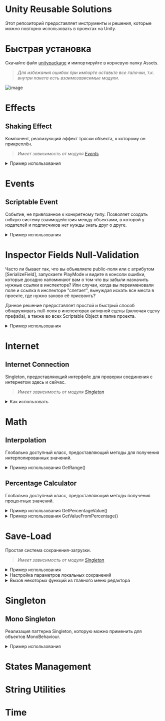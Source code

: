 # **Unity Reusable Solutions**
Этот репозиторий предоставляет инструменты и решения, которые можно повторно использовать в проектах на Unity.

# Быстрая установка
Скачайте файл [unitypaсkage](Unity_Reusable_Solutions.unitypackage) и импортируйте в корневую папку Assets.
> *Для избежания ошибок при импорте оставьте все галочки, т.к. внутри пакета есть взаимозависимые модули.*

![image](https://github.com/Devolvist/Unity-Reusable-Solutions/assets/97983639/52f6d795-3b15-40c6-89a8-ee96806b699e)

# Effects
## Shaking Effect
Компонент, реализующий эффект тряски объекта, к которому он прикреплён.
> *Имеет зависимость от модуля [Events](README.md#events)*

<details>
<summary>Пример использования</summary>

* Добавьте компонент на камеру в сцене.
* Назначьте событие-триггер для включения и настройте параметры силы и продолжительности эффекта:
   ![image](https://github.com/Devolvist/Unity-Reusable-Solutions/assets/97983639/fa8fa778-999e-49fe-a160-917babb95c0e)

* Эффект будет воспроизводиться при срабатывании триггера: 
  ![CameraShakingExample](https://github.com/Devolvist/Unity-Reusable-Solutions/assets/97983639/7b0f57e0-b37f-4080-bfc1-53fcff14bf86)

> С более наглядным примером можно ознакомиться в исходном проекте, открыв сцену "CameraShakingExample"
</details>

# Events
## Scriptable Event
Событие, не привязанное к конкретному типу.
Позволяет создать гибкую систему взаимодействия между объектами, в которой у издателей и подписчиков нет нужды знать друг о друге.

<details>
<summary>Пример использования</summary>
  
* Допустим, есть скрипт псевдо-персонажа. Персонаж должен реагировать на некое событие извне, чтобы менять своё поведение. Это событие будет объявлено членом его класса, чтобы управлять подпиской-отпиской: 
```csharp
using Devolvist.UnityReusableSolutions.Events;
using UnityEngine;

public class Character : MonoBehaviour
{
    [SerializeField] private ScriptableEvent _somethingHappened;

    private void OnEnable()
    {
        _somethingHappened.Subscribe(OnSomethingHappaned);
    }

    private void OnDisable()
    {
        _somethingHappened.Unsubscribe(OnSomethingHappaned);
    }

    private void OnSomethingHappaned()
    {
        // Handle.
    }
}
```
>*Если вы случайно подпишитесь на одно событие дважды, вторая подписка не будет засчитана.*


* Есть скрипт окружения в игровом мире, которое инициирует определённые события в определённый момент:
```csharp
using Devolvist.UnityReusableSolutions.Events;
using UnityEngine;

public class Environment : MonoBehaviour
{
    [SerializeField] private ScriptableEvent _somethingEvent;
    [SerializeField] private ScriptableEvent _anotherSomethingEvent;

    private void Start()
    {
        _somethingEvent.Publish();
        _anotherSomethingEvent.Publish();
    }
}
```
* Создадим объекты-события в папке проекта через CreateAssetMenu, кликнув правой кнопкой мыши по папке:
![image](https://github.com/Devolvist/Unity-Reusable-Solutions/assets/97983639/ac9b13b8-487d-48ef-bec5-ab302a1790f2)


* Установим соответствующие имена для объектов событий:  
 ![image](https://github.com/Devolvist/Unity-Reusable-Solutions/assets/97983639/48a3d168-bf77-4127-b1c3-8d813ef2e380)

> *Имена файлов ни на что не влияют, кроме удобства восприятия и читаемости.*

* Далее, нужно установить ссылки на соответствующие события в инспекторе скрипта окружения:
![image](https://github.com/Devolvist/Unity-Reusable-Solutions/assets/97983639/84807530-249c-4379-b93b-58dd0d95a65f)


* Затем, тоже самое нужно проделать в инспекторе скрипта персонажа:
![image](https://github.com/Devolvist/Unity-Reusable-Solutions/assets/97983639/c7ced7e2-ad27-4c73-8e38-f1d5c86f6ff7)

* Готово. При запуске сцены персонаж будет реагировать на событие в момент его иницииации (публикации).

## В чём преимущество этой системы в отличие от стандартных event-членов в C#?
Если бы событие было обычным членом класса Environment, нам пришлось бы назначать ссылку на скрипт Environment в инспекторе Character.
"И что?" - скажете вы, "В данном случае зависимость от Environment поменялась на зависимость от объектов-событий".
Вы будуте правы, но ScriptableEvent позволяет гибко менять зависимости от них прямо в инспекторе, без внесения изменений в код.

К примеру, можно с лёгкостью поменять события местами как у издателя, так и подписчика:
![image](https://github.com/Devolvist/Unity-Reusable-Solutions/assets/97983639/a402ac4a-fb9b-4891-9b63-4722321eab57)
![image](https://github.com/Devolvist/Unity-Reusable-Solutions/assets/97983639/4efa2ccb-5046-42c6-9c59-68d52f99b27f)

Этот подход позволяет геймдизайнерам более гибко и быстро настраивать поведение игры.

И, наконец, данные события не привязаны к конкретной сцене, и существуют перманентно в проекте независимо от наличия издателей и подписчиков.

> С более наглядным примером можно ознакомиться в исходном проекте, открыв сцену "EventsExample"

</details>

# Inspector Fields Null-Validation
Часто ли бывает так, что вы объявляете public-поля или с атрибутом [SerializeField], запускаете PlayMode и видите в консоли ошибки, которые досадно напоминают вам о том что вы забыли назначить нужные ссылки в инспекторе?
Или случаи, когда вы переименовали поле и ссылка в инспекторе "слетает", вынуждая искать все места в проекте, где нужно заново её присвоить?

Данное решение предоставляет простой и быстрый способ обнаруживать null-поля в инспекторах активной сцены (включая сцену префаба), а также во всех Scriptable Object в папке проекта.

<details>
<summary>Пример использования</summary>

* Пометьте скрипты, в которых вы используете сериализуемые поля атрибутом [InspectorFieldsNullValidation]:
 ```csharp
using UnityEngine;
using Devolvist.UnityReusableSolutions.InspectorFieldsNullValidation;

[InspectorFieldsNullValidation]
public class Cube : MonoBehaviour
{
    [SerializeField] private CubeData _data;
}

// Another script.
using UnityEngine;
using Devolvist.UnityReusableSolutions.InspectorFieldsNullValidation;

[CreateAssetMenu()]
[InspectorFieldsNullValidation]
public class CubeData : ScriptableObject
{
    [SerializeField] private Material _material;
}
  ```

* Оставьте поля в инспекторе без назначенных ссылок:
  ![image](https://github.com/Devolvist/Unity-Reusable-Solutions/assets/97983639/0352d555-dc91-4d93-9322-490639944297)
  ![image](https://github.com/Devolvist/Unity-Reusable-Solutions/assets/97983639/ddf3a95f-e985-4523-8004-3c0642466ce1)

* Откройте специальное окно, найти которое можно через главное меню редактора:
  ![image](https://github.com/Devolvist/Unity-Reusable-Solutions/assets/97983639/76c78a64-888c-4308-a620-1ba8d89ea123)

* Нажмите на кнопку:
  ![image](https://github.com/Devolvist/Unity-Reusable-Solutions/assets/97983639/91b736a2-7b26-408b-99ce-9b7728fdce52)

* В этом окне будет выведен список кнопок, на которых указана информация об инспекторах с null-ссылками. Кликните по нужной вам кнопке, чтобы Unity выделил найденный объект в интерфейсе редактора:
![image](https://github.com/Devolvist/Unity-Reusable-Solutions/assets/97983639/06f32c40-4c9a-40d2-b467-db7aa9547429)

* Выберете выделенный объект и назначьте недостающую ссылку в инспекторе. Проделайте то же со всеми объектами, у которых были найдены null-ссылки в инспекторах:
![image](https://github.com/Devolvist/Unity-Reusable-Solutions/assets/97983639/005c7646-fac5-4507-8208-73eb21f2d0c6)

* После того, как все найденные null-ссылки будут назначены, нажмите "Check inspectors for null-fields" ещё раз:
  ![image](https://github.com/Devolvist/Unity-Reusable-Solutions/assets/97983639/e5733e22-2044-4f81-86cd-47dfaec73a4a)

* Поздравляю! Теперь ваша жизнь разработчика стала немного проще :)

*При наличии большого кол-ва найденных инспекторов с null-ссылками, их кнопки помещаются в ScrollView, которое можно прокручивать:*

![image](https://github.com/Devolvist/Unity-Reusable-Solutions/assets/97983639/30f09fa3-654c-45d6-bfb0-4cfaa0821048)

</details>

# Internet
## Internet Connection
Singleton, предоставляющий интерфейс для проверки соединения с интернетом здесь и сейчас.

>*Имеет зависимость от модуля [Singleton](README.md#singleton)*

<details>
<summary>Как использовать</summary>
  
* Прикрепите компонент InternetConnection к любому GameObject.
  
* Обратитесь к его открытому методу проверки из другого скрипта, передав аргумент делегата для получения обратного вызова с результатом проверки:

```csharp
InternetConnection.Instance.IsAvailable(result => Debug.Log($"Internet connection status: {result}"));
```
> С более наглядным примером можно ознакомиться в исходном проекте, открыв сцену "InternetConnectionCheckingExample"
</details>

# Math
## Interpolation
Глобально доступный класс, предоставляющий методы для получения интерполированных значений.

<details>
<summary>Пример использования GetRange()</summary>

```csharp
using UnityEngine;
using Devolvist.UnityReusableSolutions.Math;

public class Example : MonoBehaviour
{
    private void Start()
    {
        int[] interpolatedRange =
             Interpolation.GetRange(
                 minValue: 0,
                 maxValue: 100,
                 valuesCount: 10);

        for (int i = 0; i < interpolatedRange.Length; i++)
            Debug.Log(interpolatedRange[i]);
    }
}
```

* Вывод в консоли:
  
![image](https://github.com/Devolvist/Unity-Reusable-Solutions/assets/97983639/e3b82132-56f6-4609-8ec0-719f31e3ec86)

</details>

## Percentage Calculator
Глобально доступный класс, предоставляющий методы получения процентных значений.

<details>
<summary>Пример использования GetPercentageValue()</summary>

```csharp
using UnityEngine;
using Devolvist.UnityReusableSolutions.Math;

public class Example : MonoBehaviour
{
    private void Start()
    {
        int percents = PercentageCalculator.GetPercentageValue(
            currentValue: 110,
            minValue: 100,
            maxValue: 1000);

        Debug.Log(string.Concat(percents.ToString() + '%'));
    }
}
```

* Вывод в консоль:
  
![image](https://github.com/Devolvist/Unity-Reusable-Solutions/assets/97983639/61c6a016-4097-456b-a065-dfeb8e1da3da)

</details>

<details>
<summary>Пример использования GetValueFromPercentage()</summary>

```csharp
using UnityEngine;
using Devolvist.UnityReusableSolutions.Math;

public class Example : MonoBehaviour
{
    private void Start()
    {
        int value = PercentageCalculator.GetValueFromPercentage(
             percentage: 50,
             minValue: 50,
             maxValue: 100);

        Debug.Log(value);
    }
}
```

* Вывод в консоль:
  
![image](https://github.com/Devolvist/Unity-Reusable-Solutions/assets/97983639/b0464a4f-df40-4c77-af13-cddc3559a521)

</details>

# Save-Load
Простая система сохранения-загрузки.

> *Имеет зависимость от модуля [Singleton](README.md#singleton)*

<details>
<summary>Пример использования</summary>
   
* Возьмём скрипт псевдо-персонажа, у которого есть поле со значением здоровья, и реализуем интерфейс ISavable:

```csharp
using UnityEngine;
using Devolvist.UnityReusableSolutions.SaveLoad;

public class Character : MonoBehaviour, ISavable
{
    private int _health;

    public void Load() { }

    public void Save() { }

    public void DeleteSaves() { }

    public void ResetToDefault() { }
}
```

* Создадим в сцене GameObject с компонентом SaveLoadService:

![image](https://github.com/Devolvist/Unity-Reusable-Solutions/assets/97983639/745810ec-377f-48e5-80b8-62a5691147b8)

* Добавим реализацию сохранения-загрузки здоровья через взаимодействие с глобальным сервисом:

```csharp
using UnityEngine;
using Devolvist.UnityReusableSolutions.SaveLoad;

public class Character : MonoBehaviour, ISavable
{
    private const int DEFAULT_HEALTH = 100;

    private int _health = DEFAULT_HEALTH;

    public void Load()
    {
        int loadedHealth = SaveLoadService.Instance.LoadData<int>(id: "Health");
        _health = Mathf.Clamp(loadedHealth, 0, DEFAULT_HEALTH);
    }

    public void Save()
    {
        SaveLoadService.Instance.SaveData(id: "Health", data: _health);
    }

    public void DeleteSaves()
    {
        SaveLoadService.Instance.DeleteSavedData(id: "Health");
    }

    public void ResetToDefault()
    {
        _health = DEFAULT_HEALTH;
    }
}
```

* Добавим реализацию изменения здоровья с последующим сохранением данных:

```csharp

    public void ApplyDamage(int value)
    {
        _health = Mathf.Clamp(_health - value, 0, DEFAULT_HEALTH);

        Save();
    }

```

* Добавим реализацию загрузки данных здоровья при запуске скрипта:

```csharp

    private void Start()
    {
        Load();
    }

```

* Можно передать управление вызовами методов интерфейса ISavable, зарегистрировав персонажа в сервисе сохранения-загрузки:

```csharp

    private void Start()
{
    SaveLoadService.Register(this);

    Load();
}

```

>*Для внешнего Вызова методов ISavable нужно реализовать внешний контроллер, который будет сохранять данные раз в n-времени у всех ISavable-сущностей, или инициировать загрузку, к примеру, при запуске сцены.*
 ```csharp

 public class Autosave : MonoBehaviour
 {
    private int _timeInterval = 10;

    private void Start() => StartCoroutine(PerformSaving());

    private IEnumerator PerformSaving()
    {
        while (true)
        {
            yield return new WaitForSecondsRealtime(_timeInterval);

            SaveLoadService.SaveRegisteredSavableObjects();
        }
    }
 }
 ```

> **С более наглядным примером можно ознакомиться в исходном проекте, открыв сцену "SaveLoadExample".**

</details>

<details>
<summary>Настройка параметров локальных сохранений</summary>

* В папке модуля SaveLoad есть ScriptableObject, в котором можно указать имя папки для сохранений и указать тип обработки данных (BinaryFormatter или PlayerPrefs)
![image](https://github.com/Devolvist/Unity-Reusable-Solutions/assets/97983639/9152131f-78ad-4ab8-aad2-b8cd26d28bc5)

</details>

<details>  
<summary>Вызов некоторых функций из главного меню редактора</summary>

* В специальном меню на верхней панели редактора можно открыть папку в проводнике, в которой в настоящий момент находятся сохранённые данные. Или запросить удаление данных из этой папки без взаимодействия с ней.
![image](https://github.com/Devolvist/Unity-Reusable-Solutions/assets/97983639/80bf1d0f-dbc9-480d-8d42-071953e05db2)

>*Если папки с указанным в конфигурации названием нет на ПК, в консоль будет выведено сообщение о том что локальные сохранения отсутствуют.*

</details>

# Singleton
## Mono Singleton
Реализация паттерна Singleton, которую можно применить для объектов MonoBehaviour.

<details>
<summary>Пример использования</summary>

* Создадим свой синглтон, унаследовав его от базового варианта и указав конкретный тип наследника:
```csharp
using Devolvist.UnityReusableSolutions.Singleton;

public class SingletonExample : MonoSingleton<SingletonExample>
{
    protected override void InitializeOnAwake()
    {
        // Initialization implementation...
    }

    public void DoSomething()
    {
        // Behavior...
    }
}
```
> *Для корректной инициализации всегда выполняйте её логику в переопределённом методе InitializeOnAwake(). Не используйте обычный Awake() в конкретных синглтонах.*

* Для взаимодействия с глобальным экземпляром синглтона, нужно обращаться к его методам через Instance:
```csharp
public class Client : MonoBehaviour
{
    private void Start()
    {
        SingletonExample.Instance.DoSomething();
    }
}
```

> *Созданный синглтон можно опционально сделать объектом, который будет переходить между сценами:*
> ![image](https://github.com/Devolvist/Unity-Reusable-Solutions/assets/97983639/fa9b3e86-2531-4c41-b8ff-26abba6fc7a6)
> 
> *Если убрать галочку, Instance будет существовать только в пределах сцены, в которой он был создан.*
</details>

# States Management

# String Utilities

# Time
